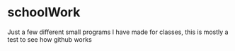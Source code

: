 # schoolWork
Just a few different small programs I have made for classes, this is mostly a test to see how github works
